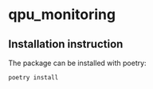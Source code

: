 # qpu_monitoring

## Installation instruction

The package can be installed with poetry:
``` bash
poetry install
```
